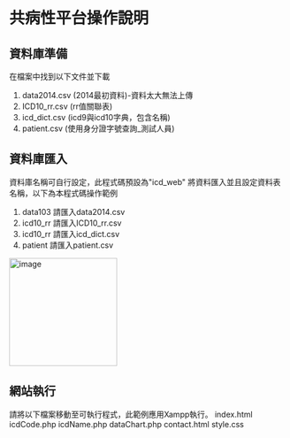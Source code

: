 # 共病性平台操作說明

## 資料庫準備
在檔案中找到以下文件並下載
1. data2014.csv (2014最初資料)-資料太大無法上傳
2. ICD10_rr.csv (rr值關聯表)
3. icd_dict.csv (icd9與icd10字典，包含名稱)
4. patient.csv (使用身分證字號查詢_測試人員)

## 資料庫匯入
資料庫名稱可自行設定，此程式碼預設為"icd_web"
將資料匯入並且設定資料表名稱，以下為本程式碼操作範例
1. data103 請匯入data2014.csv
2. icd10_rr 請匯入ICD10_rr.csv
3. icd10_rr 請匯入icd_dict.csv
4. patient 請匯入patient.csv
<img width="195" alt="image" src="https://github.com/wush1237/Comorbidity-Query-Web-v2/assets/75302187/f5938f70-66bd-4387-ba9a-a55675d7b313">

## 網站執行
請將以下檔案移動至可執行程式，此範例應用Xampp執行。
index.html
icdCode.php
icdName.php
dataChart.php
contact.html
style.css
